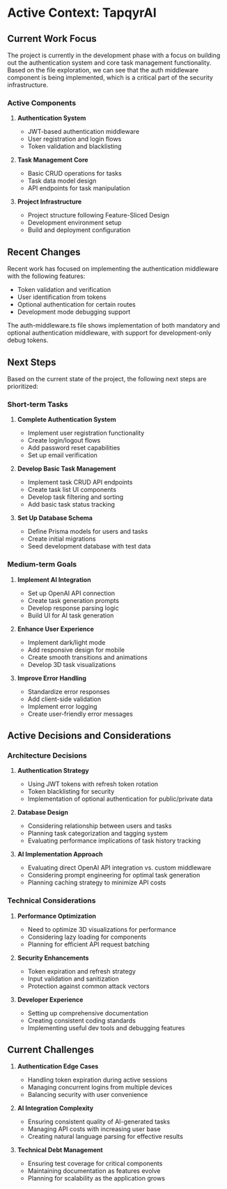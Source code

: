 # Active Context: TapqyrAI

## Current Work Focus

The project is currently in the development phase with a focus on building out the authentication system and core task management functionality. Based on the file exploration, we can see that the auth middleware component is being implemented, which is a critical part of the security infrastructure.

### Active Components

1. **Authentication System**
   - JWT-based authentication middleware
   - User registration and login flows
   - Token validation and blacklisting

2. **Task Management Core**
   - Basic CRUD operations for tasks
   - Task data model design
   - API endpoints for task manipulation

3. **Project Infrastructure**
   - Project structure following Feature-Sliced Design
   - Development environment setup
   - Build and deployment configuration

## Recent Changes

Recent work has focused on implementing the authentication middleware with the following features:
- Token validation and verification
- User identification from tokens
- Optional authentication for certain routes
- Development mode debugging support

The auth-middleware.ts file shows implementation of both mandatory and optional authentication middleware, with support for development-only debug tokens.

## Next Steps

Based on the current state of the project, the following next steps are prioritized:

### Short-term Tasks

1. **Complete Authentication System**
   - Implement user registration functionality
   - Create login/logout flows
   - Add password reset capabilities
   - Set up email verification

2. **Develop Basic Task Management**
   - Implement task CRUD API endpoints
   - Create task list UI components
   - Develop task filtering and sorting
   - Add basic task status tracking

3. **Set Up Database Schema**
   - Define Prisma models for users and tasks
   - Create initial migrations
   - Seed development database with test data

### Medium-term Goals

1. **Implement AI Integration**
   - Set up OpenAI API connection
   - Create task generation prompts
   - Develop response parsing logic
   - Build UI for AI task generation

2. **Enhance User Experience**
   - Implement dark/light mode
   - Add responsive design for mobile
   - Create smooth transitions and animations
   - Develop 3D task visualizations

3. **Improve Error Handling**
   - Standardize error responses
   - Add client-side validation
   - Implement error logging
   - Create user-friendly error messages

## Active Decisions and Considerations

### Architecture Decisions

1. **Authentication Strategy**
   - Using JWT tokens with refresh token rotation
   - Token blacklisting for security
   - Implementation of optional authentication for public/private data

2. **Database Design**
   - Considering relationship between users and tasks
   - Planning task categorization and tagging system
   - Evaluating performance implications of task history tracking

3. **AI Implementation Approach**
   - Evaluating direct OpenAI API integration vs. custom middleware
   - Considering prompt engineering for optimal task generation
   - Planning caching strategy to minimize API costs

### Technical Considerations

1. **Performance Optimization**
   - Need to optimize 3D visualizations for performance
   - Considering lazy loading for components
   - Planning for efficient API request batching

2. **Security Enhancements**
   - Token expiration and refresh strategy
   - Input validation and sanitization
   - Protection against common attack vectors

3. **Developer Experience**
   - Setting up comprehensive documentation
   - Creating consistent coding standards
   - Implementing useful dev tools and debugging features

## Current Challenges

1. **Authentication Edge Cases**
   - Handling token expiration during active sessions
   - Managing concurrent logins from multiple devices
   - Balancing security with user convenience

2. **AI Integration Complexity**
   - Ensuring consistent quality of AI-generated tasks
   - Managing API costs with increasing user base
   - Creating natural language parsing for effective results

3. **Technical Debt Management**
   - Ensuring test coverage for critical components
   - Maintaining documentation as features evolve
   - Planning for scalability as the application grows 